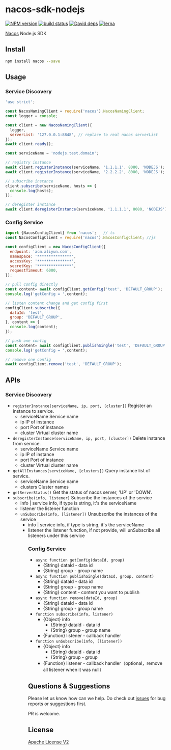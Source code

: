 # nacos-sdk-nodejs

[![NPM version][npm-image]][npm-url]
[![build status][travis-image]][travis-url]
[![David deps][david-image]][david-url]
[![lerna](https://img.shields.io/badge/maintained%20with-lerna-cc00ff.svg)](https://lernajs.io/)

[npm-image]: https://img.shields.io/npm/v/ali-ons.svg?style=flat-square
[npm-url]: https://npmjs.org/package/ali-ons
[travis-image]: https://img.shields.io/travis/ali-sdk/ali-ons.svg?style=flat-square
[travis-url]: https://travis-ci.org/ali-sdk/ali-ons
[david-image]: https://img.shields.io/david/ali-sdk/ali-ons.svg?style=flat-square
[david-url]: https://david-dm.org/ali-sdk/ali-ons


[Nacos](https://nacos.io/en-us/) Node.js SDK

## Install

```bash
npm install nacos --save
```

## Usage

### Service Discovery

```js
'use strict';

const NacosNamingClient = require('nacos').NacosNamingClient;
const logger = console;

const client = new NacosNamingClient({
  logger,
  serverList: '127.0.0.1:8848', // replace to real nacos serverList
});
await client.ready();

const serviceName = 'nodejs.test.domain';

// registry instance
await client.registerInstance(serviceName, '1.1.1.1', 8080, 'NODEJS');
await client.registerInstance(serviceName, '2.2.2.2', 8080, 'NODEJS');

// subscribe instance
client.subscribe(serviceName, hosts => {
  console.log(hosts);
});

// deregister instance
await client.deregisterInstance(serviceName, '1.1.1.1', 8080, 'NODEJS');
```

### Config Service

```js
import {NacosConfigClient} from 'nacos';   // ts
const NacosConfigClient = require('nacos').NacosConfigClient; //js

const configClient = new NacosConfigClient({
  endpoint: 'acm.aliyun.com',
  namespace: '***************',
  accessKey: '***************',
  secretKey: '***************',
  requestTimeout: 6000,
});

// pull config directly
const content= await configClient.getConfig('test', 'DEFAULT_GROUP');
console.log('getConfig = ',content);

// listen content change and get config first
configClient.subscribe({
  dataId: 'test',
  group: 'DEFAULT_GROUP',
}, content => {
  console.log(content);
});

// push one config
const content= await configClient.publishSingle('test', 'DEFAULT_GROUP', '测试');
console.log('getConfig = ',content);

// remove one config
await configClient.remove('test', 'DEFAULT_GROUP');
```

## APIs

### Service Discovery

- `registerInstance(serviceName, ip, port, [cluster])`  Register an instance to service.
  - serviceName <String> Service name
  - ip <String> IP of instance
  - port <Number> Port of instance
  - cluster <String> Virtual cluster name
- `deregisterInstance(serviceName, ip, port, [cluster])`  Delete instance from service.
  - serviceName <String> Service name
  - ip <String> IP of instance
  - port <Number> Port of instance
  - cluster <String> Virtual cluster name
- `getAllInstances(serviceName, [clusters])`  Query instance list of service.
  - serviceName <String> Service name
  - clusters <Array> Cluster names
- `getServerStatus()` Get the status of nacos server, 'UP' or 'DOWN'.
- `subscribe(info, listener)` Subscribe the instances of the service
  - info <Object>|<String> service info, if type is string, it's the serviceName
  - listener <Function> the listener function
- `unSubscribe(info, [listener])` Unsubscribe the instances of the service
  - info <Object>|<String> service info, if type is string, it's the serviceName
  - listener <Function> the listener function, if not provide, will unSubscribe all listeners under this service
  
### Config Service

- `async function getConfig(dataId, group)`
  - {String} dataId - data id
  - {String} group - group name
- `async function publishSingle(dataId, group, content)`
  - {String} dataId - data id
  - {String} group - group name
  - {String} content - content you want to publish
- `async function remove(dataId, group)`
  - {String} dataId - data id
  - {String} group - group name
- `function subscribe(info, listener)`
  - {Object} info
    - {String} dataId - data id
    - {String} group - group name
  - {Function} listener - callback handler
- `function unSubscribe(info, [listener])`
  - {Object} info
    - {String} dataId - data id
    - {String} group - group
  - {Function} listener - callback handler（optional，remove all listener when it was null）

## Questions & Suggestions

Please let us know how can we help. Do check out [issues](https://github.com/nacos-group/nacos-sdk-nodejs/issues) for bug reports or suggestions first.

PR is welcome.

## License

[Apache License V2](LICENSE)

